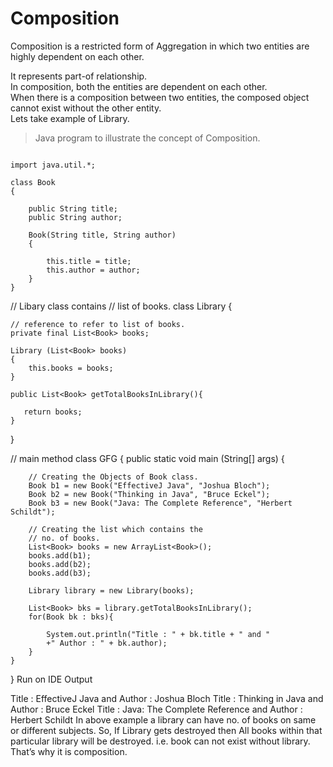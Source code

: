 # Composition

Composition is a restricted form of Aggregation in which two entities are highly dependent on each other.

It represents part-of relationship.    
In composition, both the entities are dependent on each other.    
When there is a composition between two entities, the composed object cannot exist without the other entity.    
Lets take example of Library.    

> Java program to illustrate the concept of Composition.   

```` 

import java.util.*;

class Book 
{
 
    public String title;
    public String author;
     
    Book(String title, String author)
    {
         
        this.title = title;
        this.author = author;
    }
}

````    


// Libary class contains 
// list of books.
class Library 
{
 
    // reference to refer to list of books.
    private final List<Book> books;
     
    Library (List<Book> books)
    {
        this.books = books; 
    }
     
    public List<Book> getTotalBooksInLibrary(){
         
       return books;  
    }
     
}
 
// main method
class GFG 
{
    public static void main (String[] args) 
    {
         
        // Creating the Objects of Book class.
        Book b1 = new Book("EffectiveJ Java", "Joshua Bloch");
        Book b2 = new Book("Thinking in Java", "Bruce Eckel");
        Book b3 = new Book("Java: The Complete Reference", "Herbert Schildt");
         
        // Creating the list which contains the 
        // no. of books.
        List<Book> books = new ArrayList<Book>();
        books.add(b1);
        books.add(b2);
        books.add(b3);
         
        Library library = new Library(books);
         
        List<Book> bks = library.getTotalBooksInLibrary();
        for(Book bk : bks){
             
            System.out.println("Title : " + bk.title + " and "
            +" Author : " + bk.author);
        }
    }
}
Run on IDE
Output

Title : EffectiveJ Java and  Author : Joshua Bloch
Title : Thinking in Java and  Author : Bruce Eckel
Title : Java: The Complete Reference and  Author : Herbert Schildt
In above example a library can have no. of books on same or different subjects. So, If Library gets destroyed then All books within that particular library will be destroyed. i.e. book can not exist without library. That’s why it is composition.
